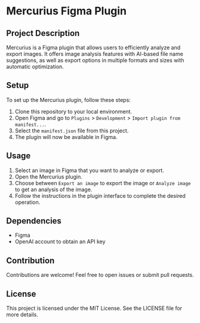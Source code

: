 # Mercurius Figma Plugin

## Project Description
Mercurius is a Figma plugin that allows users to efficiently analyze and export images. It offers image analysis features with AI-based file name suggestions, as well as export options in multiple formats and sizes with automatic optimization.

## Setup
To set up the Mercurius plugin, follow these steps:

1. Clone this repository to your local environment.
2. Open Figma and go to `Plugins` > `Development` > `Import plugin from manifest...`.
3. Select the `manifest.json` file from this project.
4. The plugin will now be available in Figma.

## Usage
1. Select an image in Figma that you want to analyze or export.
2. Open the Mercurius plugin.
3. Choose between `Export an image` to export the image or `Analyze image` to get an analysis of the image.
4. Follow the instructions in the plugin interface to complete the desired operation.

## Dependencies
- Figma
- OpenAI account to obtain an API key

## Contribution
Contributions are welcome! Feel free to open issues or submit pull requests.

## License
This project is licensed under the MIT License. See the LICENSE file for more details. 